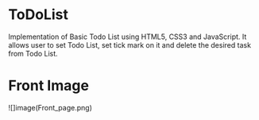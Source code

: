 # ToDoList

Implementation of Basic Todo List using HTML5, CSS3 and JavaScript. It allows user to set Todo List, set tick mark on it and delete the desired task from Todo List.

# Front Image

![]image(Front_page.png)
